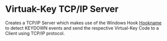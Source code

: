 # Virtuak-Key TCP/IP Server

Creates a TCP/IP Server which makes use of the Windows Hook [Hookname](Link) to detect KEYDOWN events and send the respective Virtual-Key Code to a Client using TCP/IP protocol.



